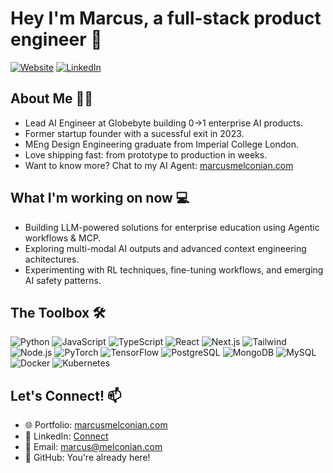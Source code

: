 # Hey I'm Marcus, a full-stack product engineer 👋

[![Website](https://img.shields.io/website?label=marcusmelconian.com&style=for-the-badge&url=https%3A%2F%2Fwww.marcusmelconian.com)](https://www.marcusmelconian.com)
[![LinkedIn](https://img.shields.io/badge/-LinkedIn-0077B5?style=for-the-badge&logo=linkedin&logoColor=white)](https://www.linkedin.com/in/marcus-melconian/)

## About Me 👨‍💻
- Lead AI Engineer at Globebyte building 0→1 enterprise AI products.
- Former startup founder with a sucessful exit in 2023.
- MEng Design Engineering graduate from Imperial College London.
- Love shipping fast: from prototype to production in weeks.
- Want to know more? Chat to my AI Agent: [marcusmelconian.com](https://marcusmelconian.com)

## What I'm working on now 💻
- Building LLM-powered solutions for enterprise education using Agentic workflows & MCP.
- Exploring multi-modal AI outputs and advanced context engineering achitectures.
- Experimenting with RL techniques, fine-tuning workflows, and emerging AI safety patterns.

## The Toolbox 🛠
<p>
  <img alt="Python" src="https://img.shields.io/badge/-Python-3776AB?style=for-the-badge&logo=python&logoColor=white" />
  <img alt="JavaScript" src="https://img.shields.io/badge/JavaScript-F7DF1E?style=for-the-badge&logo=javascript&logoColor=black" />
  <img alt="TypeScript" src="https://img.shields.io/badge/-TypeScript-007ACC?style=for-the-badge&logo=typescript&logoColor=white" />
  <img alt="React" src="https://img.shields.io/badge/-React-45b8d8?style=for-the-badge&logo=react&logoColor=white" />
  <img alt="Next.js" src="https://img.shields.io/badge/-Next.js-000000?style=for-the-badge&logo=nextdotjs&logoColor=white" />
  <img alt="Tailwind" src="https://img.shields.io/badge/-Tailwind-38B2AC?style=for-the-badge&logo=tailwindcss&logoColor=white" />
  <img alt="Node.js" src="https://img.shields.io/badge/-Node.js-43853d?style=for-the-badge&logo=Node.js&logoColor=white" />
  <img alt="PyTorch" src="https://img.shields.io/badge/-PyTorch-EE4C2C?style=for-the-badge&logo=pytorch&logoColor=white" />
  <img alt="TensorFlow" src="https://img.shields.io/badge/-TensorFlow-FF6F00?style=for-the-badge&logo=tensorflow&logoColor=white" />
  <img alt="PostgreSQL" src="https://img.shields.io/badge/PostgreSQL-316192?style=for-the-badge&logo=postgresql&logoColor=white" />
  <img alt="MongoDB" src="https://img.shields.io/badge/-MongoDB-13aa52?style=for-the-badge&logo=mongodb&logoColor=white" />
  <img alt="MySQL" src="https://img.shields.io/badge/-MySQL-4479A1?style=for-the-badge&logo=mysql&logoColor=white" />
  <img alt="Docker" src="https://img.shields.io/badge/-Docker-2496ED?style=for-the-badge&logo=docker&logoColor=white" />
  <img alt="Kubernetes" src="https://img.shields.io/badge/-Kubernetes-326CE5?style=for-the-badge&logo=kubernetes&logoColor=white" />
</p>

## Let's Connect! 📫
- 🌐 Portfolio: [marcusmelconian.com](https://www.marcusmelconian.com)
- 💼 LinkedIn: [Connect](https://www.linkedin.com/in/marcus-melconian/)
- 📧 Email: [marcus@melconian.com](mailto:marcus@melconian.com)
- 🐙 GitHub: You're already here!
